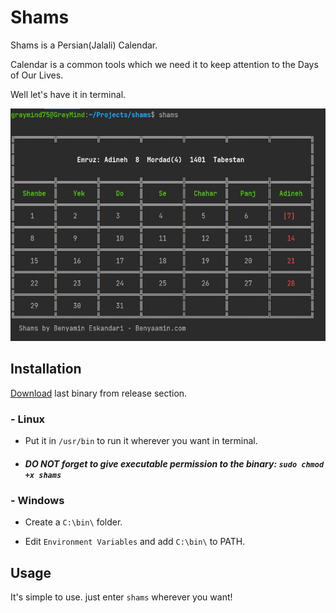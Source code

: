 # Shams
Shams is a Persian(Jalali) Calendar.

Calendar is a common tools which we need it to keep attention to the Days of Our Lives.

Well let's have it in terminal.   

![screenshot](/assets/shams-pic.jpg)  

## Installation
[Download](https://github.com/graymind75/shams/releases) last binary from release section.

### - Linux
  * Put it in `/usr/bin` to run it wherever you want in terminal. 
  * ##### DO NOT forget to give executable permission to the binary: `sudo chmod +x shams`

### - Windows
  * Create a `C:\bin\` folder.

  * Edit `Environment Variables` and add `C:\bin\` to PATH.

## Usage
It's simple to use. just enter `shams` wherever you want!
